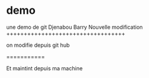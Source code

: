 # demo
une demo de git 
Djenabou Barry 
Nouvelle modification 
++++++++++++++++++++++++++++++++++

on modifie depuis git hub

===========

Et maintint depuis ma machine 
